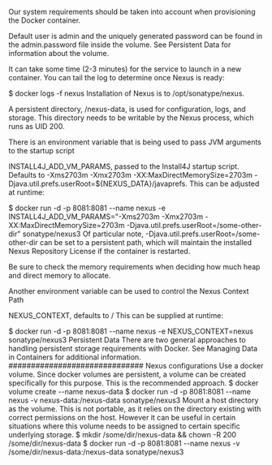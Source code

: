 Our system requirements should be taken into account when provisioning the Docker container.

Default user is admin and the uniquely generated password can be found in the admin.password file inside the volume. See Persistent Data for information about the volume.

It can take some time (2-3 minutes) for the service to launch in a new container. You can tail the log to determine once Nexus is ready:

$ docker logs -f nexus
Installation of Nexus is to /opt/sonatype/nexus.

A persistent directory, /nexus-data, is used for configuration, logs, and storage. This directory needs to be writable by the Nexus process, which runs as UID 200.

There is an environment variable that is being used to pass JVM arguments to the startup script

INSTALL4J_ADD_VM_PARAMS, passed to the Install4J startup script. Defaults to -Xms2703m -Xmx2703m -XX:MaxDirectMemorySize=2703m -Djava.util.prefs.userRoot=${NEXUS_DATA}/javaprefs.
This can be adjusted at runtime:

$ docker run -d -p 8081:8081 --name nexus -e INSTALL4J_ADD_VM_PARAMS="-Xms2703m -Xmx2703m -XX:MaxDirectMemorySize=2703m -Djava.util.prefs.userRoot=/some-other-dir" sonatype/nexus3
Of particular note, -Djava.util.prefs.userRoot=/some-other-dir can be set to a persistent path, which will maintain the installed Nexus Repository License if the container is restarted.

Be sure to check the memory requirements when deciding how much heap and direct memory to allocate.

Another environment variable can be used to control the Nexus Context Path

NEXUS_CONTEXT, defaults to /
This can be supplied at runtime:

$ docker run -d -p 8081:8081 --name nexus -e NEXUS_CONTEXT=nexus sonatype/nexus3
Persistent Data
There are two general approaches to handling persistent storage requirements with Docker. See Managing Data in Containers for additional information.
 ##############################  Nexus configurations
Use a docker volume. Since docker volumes are persistent, a volume can be created specifically for this purpose. This is the recommended approach.
$ docker volume create --name nexus-data
$ docker run -d -p 8081:8081 --name nexus -v nexus-data:/nexus-data sonatype/nexus3
Mount a host directory as the volume. This is not portable, as it relies on the directory existing with correct permissions on the host. However it can be useful in certain situations where this volume needs to be assigned to certain specific underlying storage.
$ mkdir /some/dir/nexus-data && chown -R 200 /some/dir/nexus-data
$ docker run -d -p 8081:8081 --name nexus -v /some/dir/nexus-data:/nexus-data sonatype/nexus3